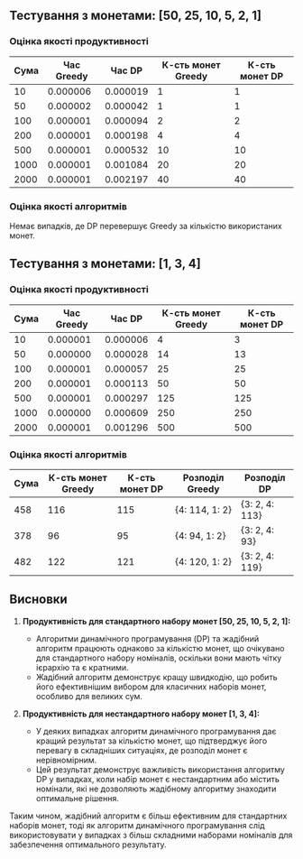 ## Тестування з монетами: [50, 25, 10, 5, 2, 1]

### Оцінка якості продуктивності

| Сума   | Час Greedy | Час DP     | К-сть монет Greedy | К-сть монет DP |
|--------|------------|------------|--------------------|----------------|
|     10 |   0.000006 |   0.000019 |                  1 |              1 |
|     50 |   0.000002 |   0.000042 |                  1 |              1 |
|    100 |   0.000001 |   0.000094 |                  2 |              2 |
|    200 |   0.000001 |   0.000198 |                  4 |              4 |
|    500 |   0.000001 |   0.000532 |                 10 |             10 |
|   1000 |   0.000001 |   0.001084 |                 20 |             20 |
|   2000 |   0.000001 |   0.002197 |                 40 |             40 |

### Оцінка якості алгоритмів

Немає випадків, де DP перевершує Greedy за кількістю використаних монет.

## Тестування з монетами: [1, 3, 4]

### Оцінка якості продуктивності

| Сума   | Час Greedy | Час DP     | К-сть монет Greedy | К-сть монет DP |
|--------|------------|------------|--------------------|----------------|
|     10 |   0.000001 |   0.000006 |                  4 |              3 |
|     50 |   0.000000 |   0.000028 |                 14 |             13 |
|    100 |   0.000001 |   0.000057 |                 25 |             25 |
|    200 |   0.000001 |   0.000113 |                 50 |             50 |
|    500 |   0.000001 |   0.000297 |                125 |            125 |
|   1000 |   0.000000 |   0.000609 |                250 |            250 |
|   2000 |   0.000001 |   0.001296 |                500 |            500 |

### Оцінка якості алгоритмів

| Сума   | К-сть монет Greedy | К-сть монет DP | Розподіл Greedy  | Розподіл DP   |
|--------|--------------------|----------------|------------------|--------------|
|    458 |                116 |            115 | {4: 114, 1: 2}   | {3: 2, 4: 113} |
|    378 |                 96 |             95 | {4: 94, 1: 2}    | {3: 2, 4: 93}  |
|    482 |                122 |            121 | {4: 120, 1: 2}   | {3: 2, 4: 119} |

## Висновки

1. **Продуктивність для стандартного набору монет [50, 25, 10, 5, 2, 1]:**
    - Алгоритми динамічного програмування (DP) та жадібний алгоритм працюють однаково за кількістю монет, що очікувано для стандартного набору номіналів, оскільки вони мають чітку ієрархію та є кратними.
    - Жадібний алгоритм демонструє кращу швидкодію, що робить його ефективнішим вибором для класичних наборів монет, особливо для великих сум.

2. **Продуктивність для нестандартного набору монет [1, 3, 4]:**
    - У деяких випадках алгоритм динамічного програмування дає кращий результат за кількістю монет, що підтверджує його перевагу в складніших ситуаціях, де розподіл монет є нерівномірним.
    - Цей результат демонструє важливість використання алгоритму DP у випадках, коли набір монет є нестандартним або містить номінали, які не дозволяють жадібному алгоритму знаходити оптимальне рішення.

Таким чином, жадібний алгоритм є більш ефективним для стандартних наборів монет, тоді як алгоритм динамічного програмування слід використовувати у випадках з більш складними наборами номіналів для забезпечення оптимального результату.